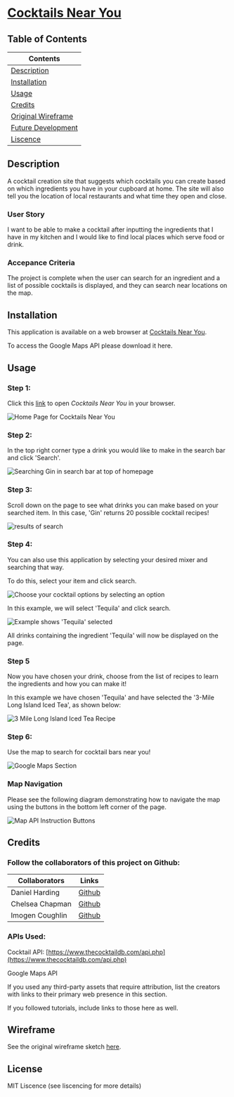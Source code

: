 # [Cocktails Near You](https://danielharding1.github.io/Whats_Near_You/)

## Table of Contents

| Contents                                  |
| ----------------------------------------- |
| [Description](#description)               |
| [Installation](#installation)             |
| [Usage](#usage)                           |
| [Credits](#credits)                       |
| [Original Wireframe](#wireframe)          |
| [Future Development](#future-development) |
| [Liscence](#license)                      |

## Description

A cocktail creation site that suggests which cocktails you can create based on which ingredients you have in your cupboard at home. The site will also tell you the location of local restaurants and what time they open and close.

### User Story

I want to be able to make a cocktail after inputting the ingredients that I have in my kitchen and I would like to find local places which serve food or drink.

### Accepance Criteria

The project is complete when the user can search for an ingredient and a list of possible cocktails is displayed, and they can search near locations on the map.

## Installation

This application is available on a web browser at [Cocktails Near You](https://danielharding1.github.io/Whats_Near_You/).

To access the Google Maps API please download it here.

## Usage

### Step 1:

Click this [link](https://danielharding1.github.io/Whats_Near_You/) to open _Cocktails Near You_ in your browser.

![Home Page for Cocktails Near You](./assets/images/homepage.JPG)

### Step 2:

In the top right corner type a drink you would like to make in the search bar and click 'Search'.

![Searching Gin in search bar at top of homepage](./assets/images/ginsearch.JPG)

### Step 3:

Scroll down on the page to see what drinks you can make based on your searched item. In this case, 'Gin' returns 20 possible cocktail recipes!

![results of search](./assets/images/section2gin.JPG)

### Step 4:

You can also use this application by selecting your desired mixer and searching that way.

To do this, select your item and click search.

![Choose your cocktail options by selecting an option](/assets/images/choose.JPG)

In this example, we will select 'Tequila' and click search.

![Example shows 'Tequila' selected](/assets/images/tequilaexample.JPG)

All drinks containing the ingredient 'Tequila' will now be displayed on the page.

### Step 5

Now you have chosen your drink, choose from the list of recipes to learn the ingredients and how you can make it!

In this example we have chosen 'Tequila' and have selected the '3-Mile Long Island Iced Tea', as shown below:

![3 Mile Long Island Iced Tea Recipe](/assets/images/3milelong.JPG)

### Step 6:

Use the map to search for cocktail bars near you!

![Google Maps Section](/assets/images/mapapi.JPG)

### Map Navigation

Please see the following diagram demonstrating how to navigate the map using the buttons in the bottom left corner of the page.

![Map API Instruction Buttons](/assets/images/mapbuttons.JPG)

## Credits

### Follow the collaborators of this project on Github:

| Collaborators   | Links                                       |
| --------------- | ------------------------------------------- |
| Daniel Harding  | [Github](https://github.com/DanielHarding1) |
| Chelsea Chapman | [Github](https://github.com/chelsea32568)   |
| Imogen Coughlin | [Github](https://github.com/imogenc0)       |

### APIs Used:

Cocktail API: [https://www.thecocktaildb.com/api.php](https://www.thecocktaildb.com/api.php)

Google Maps API

If you used any third-party assets that require attribution, list the creators with links to their primary web presence in this section.

If you followed tutorials, include links to those here as well.

## Wireframe

See the original wireframe sketch [here](https://www.figma.com/file/kghCtOeXogrnqPNpB5Ybv6/Untitled?type=design&mode=design&t=o9e5IxTnjneO4udm-1).

## License

MIT Liscence (see liscencing for more details)
